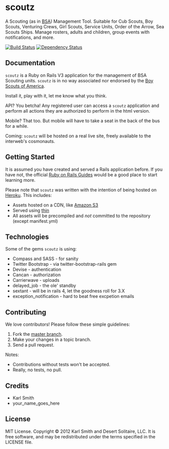 # scoutz

A Scouting (as in [BSA](http://www.scouting.org)) Management Tool. Suitable for Cub Scouts, Boy Scouts, Venturing Crews, Girl Scouts, Service Units, Order of the Arrow, Sea Scouts Ships. Manage rosters, adults and children, group events with notifications, and more.

[![Build Status](https://secure.travis-ci.org/threadhead/scoutz.png)](http://travis-ci.org/threadhead/scoutz) [![Dependency Status](https://gemnasium.com/threadhead/scoutz.svg)](https://gemnasium.com/threadhead/scoutz)


Documentation
-------------

`scoutz` is a Ruby on Rails V3 application for the management of BSA Scouting units. `scoutz` is in no way associated nor endorsed by the [Boy Scouts of America](http://www.scouting.org).

Install it, play with it, let me know what you think.

API? You betcha! Any registered user can access a `scoutz` application and perform all actions they are authorized to perform in the html version.

Mobile? That too. But mobile will have to take a seat in the back of the bus for a while.

Coming: `scoutz` will be hosted on a real live site, freely available to the interweb's cosmonauts.


Getting Started
---------------

It is assumed you have created and served a Rails application before. If you have not, the official [Ruby on Rails Guides](http://guides.rubyonrails.org/) would be a good place to start learning more.

Please note that `scoutz` was written with the intention of being hosted on [Heroku](http://www.heroku.com). This includes:

* Assets hosted on a CDN, like [Amazon S3](http://aws.amazon.com/s3/)
* Served using [thin](https://github.com/macournoyer/thin)
* All assets will be precompiled and *not* committed to the repository (except manifest.yml)


Technologies
------------

Some of the gems `scoutz` is using:

* Compass and SASS - for sanity
* Twitter Bootstrap - via twitter-bootstrap-rails gem
* Devise - authentication
* Cancan - authorization
* Carrierwave - uploads
* delayed_job - the ole' standby
* sextant - will be in rails 4, let the goodness roll for 3.X
* exception_notification - hard to beat free excpetion emails



Contributing
------------

We love contributors! Please follow these simple guidelines:

1. Fork the [master branch](https://github.com/threadhead/scoutz/tree/master).
2. Make your changes in a topic branch.
3. Send a pull request.

Notes:

* Contributions without tests won't be accepted.
* Really, no tests, no pull.


Credits
-------

* Karl Smith
* your_name_goes_here


License
-------

MIT License. Copyright © 2012 Karl Smith and Desert Solitaire, LLC. It is free software, and may be redistributed under the terms specified in the LICENSE file.
